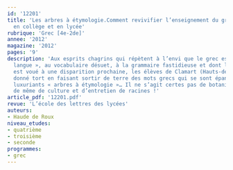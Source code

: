 ```yaml
---
id: '12201'
title: 'Les arbres à étymologie.Comment revivifier l’enseignement du grec ancien
  en collège et en lycée'
rubrique: 'Grec [4e-2de]'
annee: '2012'
magazine: '2012'
pages: '9'
description: 'Aux esprits chagrins qui répètent à l’envi que le grec est une « vieille
  langue », au vocabulaire désuet, à la grammaire fastidieuse et dont l’apprentissage
  est voué à une disparition prochaine, les élèves de Clamart (Hauts-de-Seine) ont
  donné tort en faisant sortir de terre des mots grecs qui se sont épanouis en de
  luxuriants « arbres à étymologie »… Il ne s’agit certes pas de botanique, mais tout
  de même de culture et d’entretien de racines !'
article_pdf: '12201.pdf'
revue: 'L’école des lettres des lycées'
auteurs:
- Haude de Roux
niveau_etudes:
- quatrième
- troisième
- seconde
programmes:
- grec
---
```

